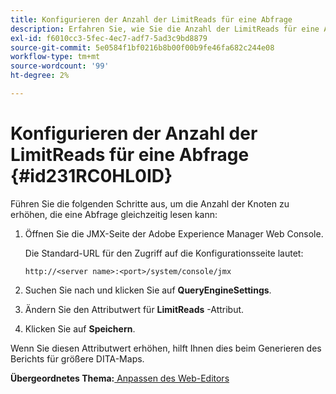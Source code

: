 ```yaml
---
title: Konfigurieren der Anzahl der LimitReads für eine Abfrage
description: Erfahren Sie, wie Sie die Anzahl der LimitReads für eine Abfrage konfigurieren
exl-id: f6010cc3-5fec-4ec7-adf7-5ad3c9bd8879
source-git-commit: 5e0584f1bf0216b8b00f00b9fe46fa682c244e08
workflow-type: tm+mt
source-wordcount: '99'
ht-degree: 2%

---
```


# Konfigurieren der Anzahl der LimitReads für eine Abfrage {#id231RC0HL0ID}

Führen Sie die folgenden Schritte aus, um die Anzahl der Knoten zu erhöhen, die eine Abfrage gleichzeitig lesen kann:

1. Öffnen Sie die JMX-Seite der Adobe Experience Manager Web Console.

   Die Standard-URL für den Zugriff auf die Konfigurationsseite lautet:

   ```http
   http://<server name>:<port>/system/console/jmx
   ```

1. Suchen Sie nach und klicken Sie auf **QueryEngineSettings**.

1. Ändern Sie den Attributwert für **LimitReads** -Attribut.

1. Klicken Sie auf **Speichern**.


Wenn Sie diesen Attributwert erhöhen, hilft Ihnen dies beim Generieren des Berichts für größere DITA-Maps.

**Übergeordnetes Thema:**[ Anpassen des Web-Editors](conf-web-editor.md)
